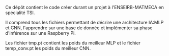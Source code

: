 Ce dépôt contient le code créer durant un projet à l'ENSEIRB-MATMECA en spécialité TSI. 

Il comprend tous les fichiers permettant de décrire une architecture IA:MLP et CNN, l'apprendre sur une base de donnée et implémenter sa phase d'inférence sur une Raspberry Pi.

Les fichier tmp.pt contient les poids du meilleur MLP et le fichier temp_conv.pt les poids du meilleur CNN.
